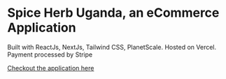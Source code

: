 # Spice Herb Uganda, an eCommerce Application
Built with ReactJs, NextJs, Tailwind CSS, PlanetScale. Hosted on Vercel. Payment processed by Stripe


[Checkout the application here](https://e-commerce-application-96ln.vercel.app/)
